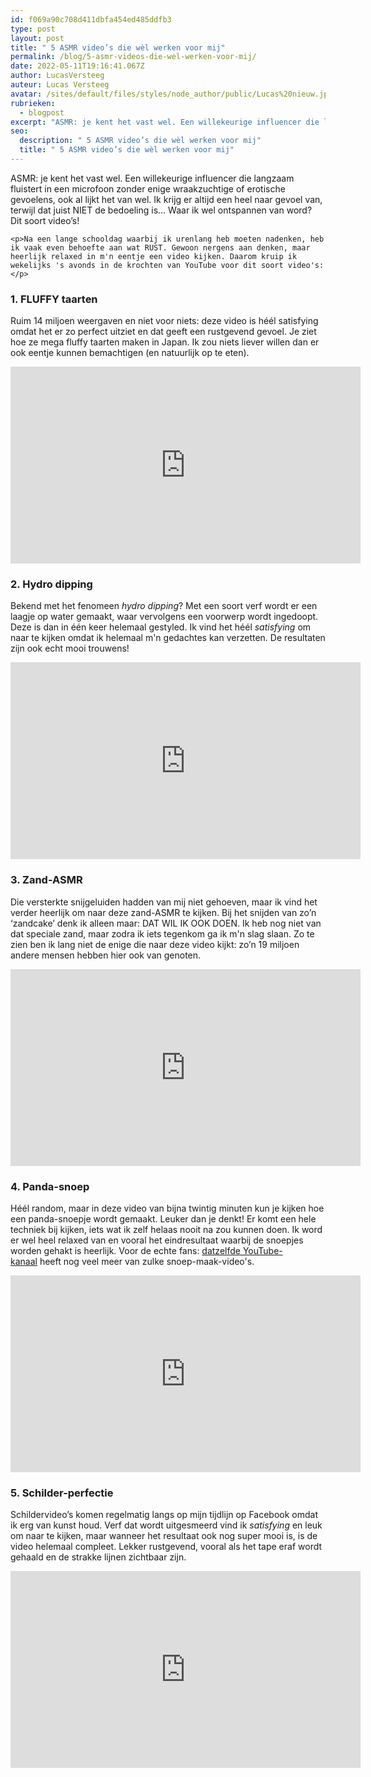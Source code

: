 ```yaml
---
id: f069a90c708d411dbfa454ed485ddfb3
type: post
layout: post
title: " 5 ASMR video’s die wèl werken voor mij"
permalink: /blog/5-asmr-videos-die-wel-werken-voor-mij/
date: 2022-05-11T19:16:41.067Z
author: LucasVersteeg
auteur: Lucas Versteeg
avatar: /sites/default/files/styles/node_author/public/Lucas%20nieuw.jpg?itok=DGwwYKYg
rubrieken:
  - blogpost
excerpt: "ASMR: je kent het vast wel. Een willekeurige influencer die langzaam fluistert in een microfoon zonder enige wraakzuchtige of erotische gevoelens, ook al lijkt het van wel. Ik krijg er altijd een heel naar gevoel van, terwijl dat juist NIET de bedoeling is… Waar ik wel ontspannen van word? Dit soort video’s!  "
seo:
  description: " 5 ASMR video’s die wèl werken voor mij"
  title: " 5 ASMR video’s die wèl werken voor mij"
---
```

ASMR: je kent het vast wel. Een willekeurige influencer die langzaam fluistert in een microfoon zonder enige wraakzuchtige of erotische gevoelens, ook al lijkt het van wel. Ik krijg er altijd een heel naar gevoel van, terwijl dat juist NIET de bedoeling is… Waar ik wel ontspannen van word? Dit soort video’s!  

    <p>Na een lange schooldag waarbij ik urenlang heb moeten nadenken, heb ik vaak even behoefte aan wat RUST. Gewoon nergens aan denken, maar heerlijk relaxed in m'n eentje een video kijken. Daarom kruip ik wekelijks 's avonds in de krochten van YouTube voor dit soort video's:</p>
<h3>1. FLUFFY taarten</h3>
<p>Ruim 14 miljoen weergaven en niet voor niets: deze video is héél satisfying omdat het er zo perfect uitziet en dat geeft een rustgevend gevoel. Je ziet hoe ze mega fluffy taarten maken in Japan. Ik zou niets liever willen dan er ook eentje kunnen bemachtigen (en natuurlijk op te eten). </p>
<p><iframe allow="accelerometer; autoplay; encrypted-media; gyroscope; picture-in-picture" allowfullscreen="" frameborder="0" height="315" src="https://www.youtube.com/embed/SmeQXvW5--U" width="560"></iframe></p>
<h3>2. Hydro dipping</h3>
<p>Bekend met het fenomeen <em>hydro dipping</em>? Met een soort verf wordt er een laagje op water gemaakt, waar vervolgens een voorwerp wordt ingedoopt. Deze is dan in één keer helemaal gestyled. Ik vind het héél <em>satisfying</em> om naar te kijken omdat ik helemaal m'n gedachtes kan verzetten. De resultaten zijn ook echt mooi trouwens!</p>
<p><iframe allow="accelerometer; autoplay; encrypted-media; gyroscope; picture-in-picture" allowfullscreen="" frameborder="0" height="315" src="https://www.youtube.com/embed/NIHOr9i4OjE" width="560"></iframe></p>
<h3>3. Zand-ASMR</h3>
<p>Die versterkte snijgeluiden hadden van mij niet gehoeven, maar ik vind het verder heerlijk om naar deze zand-ASMR te kijken. Bij het snijden van zo’n ‘zandcake’ denk ik alleen maar: DAT WIL IK OOK DOEN. Ik heb nog niet van dat speciale zand, maar zodra ik iets tegenkom ga ik m'n slag slaan. Zo te zien ben ik lang niet de enige die naar deze video kijkt: zo’n 19 miljoen andere mensen hebben hier ook van genoten.</p>
<p><strong></strong></p>
<iframe allow="accelerometer; autoplay; encrypted-media; gyroscope; picture-in-picture" allowfullscreen="" frameborder="0" height="315" src="https://www.youtube.com/embed/EYl9oe3gOKY" width="560"></iframe><p></p>
<h3><strong>4. Panda-snoep</strong></h3>
<p>Héél random, maar in deze video van bijna twintig minuten kun je kijken hoe een panda-snoepje wordt gemaakt. Leuker dan je denkt! Er komt een hele techniek bij kijken, iets wat ik zelf helaas nooit na zou kunnen doen. Ik word er wel heel relaxed van en vooral het eindresultaat waarbij de snoepjes worden gehakt is heerlijk. Voor de echte fans: <a href="https://www.youtube.com/channel/UCdXCDBx-E4S28GCAypXXHiw" target="_blank">datzelfde YouTube-kanaal</a> heeft nog veel meer van zulke snoep-maak-video's.</p>
<p><strong><strong></strong></strong></p>
<iframe allow="accelerometer; autoplay; encrypted-media; gyroscope; picture-in-picture" allowfullscreen="" frameborder="0" height="315" src="https://www.youtube.com/embed/8-3Xe7RMg3w" width="560"></iframe><p></p>
<h3><strong><strong>5. Schilder-perfectie</strong></strong></h3>
<p>Schildervideo’s komen regelmatig langs op mijn tijdlijn op Facebook omdat ik erg van kunst houd. Verf dat wordt uitgesmeerd vind ik<em> satisfying </em>en leuk om naar te kijken, maar wanneer het resultaat ook nog super mooi is, is de video helemaal compleet. Lekker rustgevend, vooral als het tape eraf wordt gehaald en de strakke lijnen zichtbaar zijn.</p>
<p><strong><strong></strong></strong></p>
<iframe allow="accelerometer; autoplay; encrypted-media; gyroscope; picture-in-picture" allowfullscreen="" frameborder="0" height="315" src="https://www.youtube.com/embed/PaOvQDNtbhA" width="560"></iframe><p></p>  
